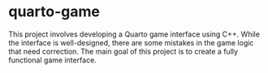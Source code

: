 # quarto-game
This project involves developing a Quarto game interface using C++. 
While the interface is well-designed, there are some mistakes in the game logic that need correction. 
The main goal of this project is to create a fully functional game interface.
